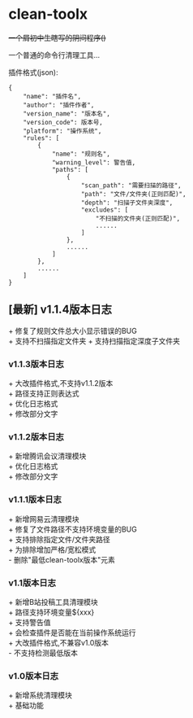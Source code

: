 # clean-toolx

~~一个屑初中生瞎写的阴间程序()~~

一个普通的命令行清理工具...

插件格式(json):
```
{
	"name": "插件名",
	"author": "插件作者",
	"version_name": "版本名",
	"version_code": 版本号,
	"platform": "操作系统",
	"rules": [
		{
			"name": "规则名",
			"warning_level": 警告值,
			"paths": [
				{
					"scan_path": "需要扫描的路径",
					"path": "文件/文件夹(正则匹配)",
					"depth": "扫描子文件夹深度",
					"excludes": [
						"不扫描的文件夹(正则匹配)",
						......
					]
				},
				......
			]
		},
		......
	]
}
```

## [最新] v1.1.4版本日志
\+ 修复了规则文件总大小显示错误的BUG  
\+ 支持不扫描指定文件夹
\+ 支持扫描指定深度子文件夹

### v1.1.3版本日志
\+ 大改插件格式,不支持v1.1.2版本  
\+ 路径支持正则表达式  
\+ 优化日志格式  
\+ 修改部分文字  

### v1.1.2版本日志
\+ 新增腾讯会议清理模块  
\+ 优化日志格式  
\+ 修改部分文字  

### v1.1.1版本日志
\+ 新增网易云清理模块  
\+ 修复了文件路径不支持环境变量的BUG  
\+ 支持排除指定文件/文件夹路径  
\+ 为排除增加严格/宽松模式  
\-  删除"最低clean-toolx版本"元素  

### v1.1版本日志
\+ 新增B站投稿工具清理模块  
\+ 路径支持环境变量${xxx}  
\+ 支持警告值  
\+ 会检查插件是否能在当前操作系统运行  
\+ 大改插件格式,不兼容v1.0版本  
\-  不支持检测最低版本  

### v1.0版本日志
\+ 新增系统清理模块  
\+ 基础功能  